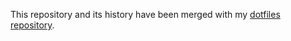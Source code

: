 This repository and its history have been merged with my [dotfiles repository](https://github.com/zerowidth/dotfiles).